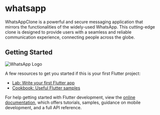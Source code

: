 # whatsapp

WhatsAppClone is a powerful and secure messaging application that mirrors the functionalities of the widely-used WhatsApp. This cutting-edge clone is designed to provide users with a seamless and reliable communication experience, connecting people across the globe.

## Getting Started
![WhatsApp Logo](images/home.jpeg)


A few resources to get you started if this is your first Flutter project:

- [Lab: Write your first Flutter app](https://docs.flutter.dev/get-started/codelab)
- [Cookbook: Useful Flutter samples](https://docs.flutter.dev/cookbook)

For help getting started with Flutter development, view the
[online documentation](https://docs.flutter.dev/), which offers tutorials,
samples, guidance on mobile development, and a full API reference.
